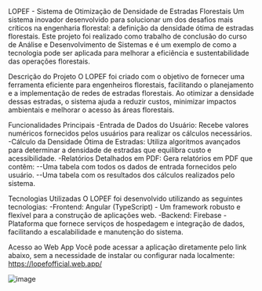 LOPEF - Sistema de Otimização de Densidade de Estradas Florestais
Um sistema inovador desenvolvido para solucionar um dos desafios mais críticos na engenharia florestal: a definição da densidade ótima de estradas florestais. Este projeto foi realizado como trabalho de conclusão do curso de Análise e Desenvolvimento de Sistemas e é um exemplo de como a tecnologia pode ser aplicada para melhorar a eficiência e sustentabilidade das operações florestais.

Descrição do Projeto
O LOPEF foi criado com o objetivo de fornecer uma ferramenta eficiente para engenheiros florestais, facilitando o planejamento e a implementação de redes de estradas florestais. Ao otimizar a densidade dessas estradas, o sistema ajuda a reduzir custos, minimizar impactos ambientais e melhorar o acesso às áreas florestais.

Funcionalidades Principais
-Entrada de Dados do Usuário: Recebe valores numéricos fornecidos pelos usuários para realizar os cálculos necessários.
-Cálculo da Densidade Ótima de Estradas: Utiliza algoritmos avançados para determinar a densidade de estradas que equilibra custo e acessibilidade.
-Relatórios Detalhados em PDF: Gera relatórios em PDF que contêm:
--Uma tabela com todos os dados de entrada fornecidos pelo usuário.
--Uma tabela com os resultados dos cálculos realizados pelo sistema.

Tecnologias Utilizadas
O LOPEF foi desenvolvido utilizando as seguintes tecnologias:
-Frontend: Angular (TypeScript) - Um framework robusto e flexível para a construção de aplicações web.
-Backend: Firebase - Plataforma que fornece serviços de hospedagem e integração de dados, facilitando a escalabilidade e manutenção do sistema.

Acesso ao Web App
Você pode acessar a aplicação diretamente pelo link abaixo, sem a necessidade de instalar ou configurar nada localmente:
https://lopefofficial.web.app/

![image](https://github.com/Maduhsamp/Conclusion-LOPEF/assets/129332376/56b965ce-a67f-44c4-8bc4-c47bd6f4e095)
